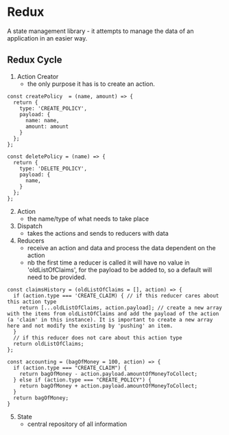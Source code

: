# Redux

A state management library - it attempts to manage the data of an application in an easier way.

## Redux Cycle

1. Action Creator
    - the only purpose it has is to create an action.
```
const createPolicy  = (name, amount) => {
  return {
    type: 'CREATE_POLICY',
    payload: {
      name: name,
      amount: amount
    }
  };
};

const deletePolicy = (name) => {
  return {
    type: 'DELETE_POLICY',
    payload: {
      name,
    }
  };
};
```
2. Action
    - the name/type of what needs to take place
3. Dispatch
    - takes the actions and sends to reducers with data
4. Reducers
    - receive an action and data and process the data dependent on the action
    - nb the first time a reducer is called it will have no value in 'oldListOfClaims', for the payload to be added to, so a default will need to be provided.
```
const claimsHistory = (oldListOfClaims = [], action) => {
  if (action.type === 'CREATE_CLAIM) { // if this reducer cares about this action type
    return [...oldListOfClaims, action.payload]; // create a new array with the items from oldListOfClaims and add the payload of the action (a 'claim' in this instance). It is important to create a new array here and not modify the existing by 'pushing' an item.
  }
  // if this reducer does not care about this action type
  return oldListOfClaims;
};

const accounting = (bagOfMoney = 100, action) => {
  if (action.type === "CREATE_CLAIM") {
    return bagOfMoney - action.payload.amountOfMoneyToCollect;
  } else if (action.type === "CREATE_POLICY") {
    return bagOfMoney + action.payload.amountOfMoneyToCollect;
  }
  return bagOfMoney;
}

```
5. State
    - central repository of all information
